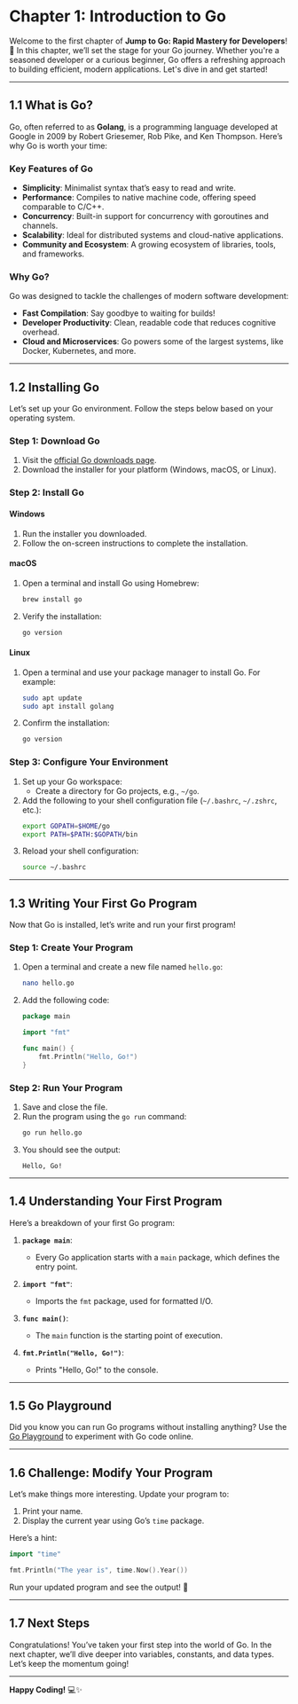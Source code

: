 # **Chapter 1: Introduction to Go**

Welcome to the first chapter of **Jump to Go: Rapid Mastery for Developers**! 🚀 In this chapter, we’ll set the stage for your Go journey. Whether you're a seasoned developer or a curious beginner, Go offers a refreshing approach to building efficient, modern applications. Let's dive in and get started!

---

## **1.1 What is Go?**

Go, often referred to as **Golang**, is a programming language developed at Google in 2009 by Robert Griesemer, Rob Pike, and Ken Thompson. Here’s why Go is worth your time:

### **Key Features of Go**

- **Simplicity**: Minimalist syntax that’s easy to read and write.
- **Performance**: Compiles to native machine code, offering speed comparable to C/C++.
- **Concurrency**: Built-in support for concurrency with goroutines and channels.
- **Scalability**: Ideal for distributed systems and cloud-native applications.
- **Community and Ecosystem**: A growing ecosystem of libraries, tools, and frameworks.

### **Why Go?**

Go was designed to tackle the challenges of modern software development:

- **Fast Compilation**: Say goodbye to waiting for builds!
- **Developer Productivity**: Clean, readable code that reduces cognitive overhead.
- **Cloud and Microservices**: Go powers some of the largest systems, like Docker, Kubernetes, and more.

---

## **1.2 Installing Go**

Let’s set up your Go environment. Follow the steps below based on your operating system.

### **Step 1: Download Go**

1. Visit the [official Go downloads page](https://golang.org/dl/).
2. Download the installer for your platform (Windows, macOS, or Linux).

### **Step 2: Install Go**

#### **Windows**

1. Run the installer you downloaded.
2. Follow the on-screen instructions to complete the installation.

#### **macOS**

1. Open a terminal and install Go using Homebrew:
   ```bash
   brew install go
   ```
2. Verify the installation:
   ```bash
   go version
   ```

#### **Linux**

1. Open a terminal and use your package manager to install Go. For example:
   ```bash
   sudo apt update
   sudo apt install golang
   ```
2. Confirm the installation:
   ```bash
   go version
   ```

### **Step 3: Configure Your Environment**

1. Set up your Go workspace:
   - Create a directory for Go projects, e.g., `~/go`.
2. Add the following to your shell configuration file (`~/.bashrc`, `~/.zshrc`, etc.):
   ```bash
   export GOPATH=$HOME/go
   export PATH=$PATH:$GOPATH/bin
   ```
3. Reload your shell configuration:
   ```bash
   source ~/.bashrc
   ```

---

## **1.3 Writing Your First Go Program**

Now that Go is installed, let’s write and run your first program!

### **Step 1: Create Your Program**

1. Open a terminal and create a new file named `hello.go`:
   ```bash
   nano hello.go
   ```
2. Add the following code:

   ```go
   package main

   import "fmt"

   func main() {
       fmt.Println("Hello, Go!")
   }
   ```

### **Step 2: Run Your Program**

1. Save and close the file.
2. Run the program using the `go run` command:
   ```bash
   go run hello.go
   ```
3. You should see the output:
   ```
   Hello, Go!
   ```

---

## **1.4 Understanding Your First Program**

Here’s a breakdown of your first Go program:

1. **`package main`**:

   - Every Go application starts with a `main` package, which defines the entry point.

2. **`import "fmt"`**:

   - Imports the `fmt` package, used for formatted I/O.

3. **`func main()`**:

   - The `main` function is the starting point of execution.

4. **`fmt.Println("Hello, Go!")`**:
   - Prints "Hello, Go!" to the console.

---

## **1.5 Go Playground**

Did you know you can run Go programs without installing anything? Use the [Go Playground](https://play.golang.org/) to experiment with Go code online.

---

## **1.6 Challenge: Modify Your Program**

Let’s make things more interesting. Update your program to:

1. Print your name.
2. Display the current year using Go’s `time` package.

Here’s a hint:

```go
import "time"

fmt.Println("The year is", time.Now().Year())
```

Run your updated program and see the output! 🎉

---

## **1.7 Next Steps**

Congratulations! You’ve taken your first step into the world of Go. In the next chapter, we’ll dive deeper into variables, constants, and data types. Let’s keep the momentum going!

---

**Happy Coding!** 💻✨
